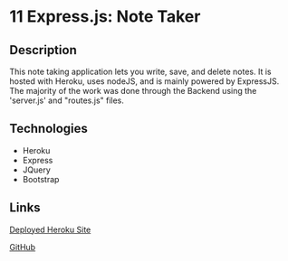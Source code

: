 # 11 Express.js: Note Taker

## Description

This note taking application lets you write, save, and delete notes. It is hosted with Heroku, uses nodeJS, and is mainly powered by ExpressJS. 
The majority of the work was done through the Backend using the 'server.js' and "routes.js" files. 

## Technologies
- Heroku
- Express
- JQuery
- Bootstrap

## Links 

[Deployed Heroku Site](https://peaceful-crag-93322.herokuapp.com/)

[GitHub](https://github.com/kdassign/HW11)